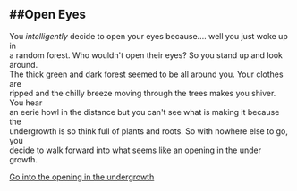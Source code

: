 ##Open Eyes
---
You _intelligently_ decide to open your eyes because.... well you just woke up in   
a random forest. Who wouldn't open their eyes? So you stand up and look around.   
The thick green and dark forest seemed to be all around you. Your clothes are   
ripped and the chilly breeze moving through the trees makes you shiver. You hear   
an eerie howl  in the distance but you can't see what is making it because the   
undergrowth is so think full of plants and roots. So with nowhere else to go, you   
decide to walk forward into what seems like an opening in the under growth. 


[Go into the opening in the undergrowth](forest.md)